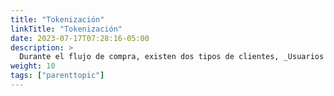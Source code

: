 ```yaml
---
title: "Tokenización"
linkTitle: "Tokenización"
date: 2023-07-17T07:28:16-05:00
description: >
  Durante el flujo de compra, existen dos tipos de clientes, _Usuarios Anónimos_ y _Usuarios Registrados_. Esta sección explica ambos tipos y cómo incluirlos en una compra.
weight: 10
tags: ["parenttopic"]
---
```

